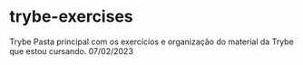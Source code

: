 # trybe-exercises
Trybe
Pasta principal com os exercícios e organização do material da Trybe que estou cursando. 07/02/2023
